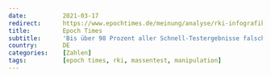 ```yaml
---
date:          2021-03-17
redirect:      https://www.epochtimes.de/meinung/analyse/rki-infografik-nur-einer-von-50-positiv-getesteten-tatsaechlich-infiziert-a3470688.html
title:         Epoch Times
subtitle:      'Bis über 98 Prozent aller Schnell-Testergebnisse falsch-positiv'
country:       DE
categories:    [Zahlen]
tags:          [epoch times, rki, massentest, manipulation]
---
```


